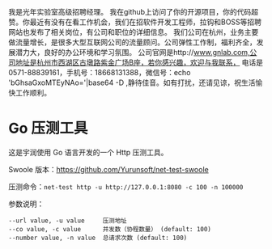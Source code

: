 我是光年实验室高级招聘经理。
我在github上访问了你的开源项目，你的代码超赞。你最近有没有在看工作机会，我们在招软件开发工程师，拉钩和BOSS等招聘网站也发布了相关岗位，有公司和职位的详细信息。
我们公司在杭州，业务主要做流量增长，是很多大型互联网公司的流量顾问。公司弹性工作制，福利齐全，发展潜力大，良好的办公环境和学习氛围。
公司官网是http://www.gnlab.com,公司地址是杭州市西湖区古墩路紫金广场B座，若你感兴趣，欢迎与我联系，
电话是0571-88839161，手机号：18668131388，微信号：echo 'bGhsaGxoMTEyNAo='|base64 -D ,静待佳音。如有打扰，还请见谅，祝生活愉快工作顺利。

# Go 压测工具

这是宇润使用 Go 语言开发的一个 Http 压测工具。

Swoole 版本：<https://github.com/Yurunsoft/net-test-swoole>

压测命令：`net-test http -u http://127.0.0.1:8080 -c 100 -n 100000`

参数说明：

```shell
--url value, -u value     压测地址
--co value, -c value      并发数（协程数量） (default: 100)
--number value, -n value  总请求次数 (default: 100)
```
